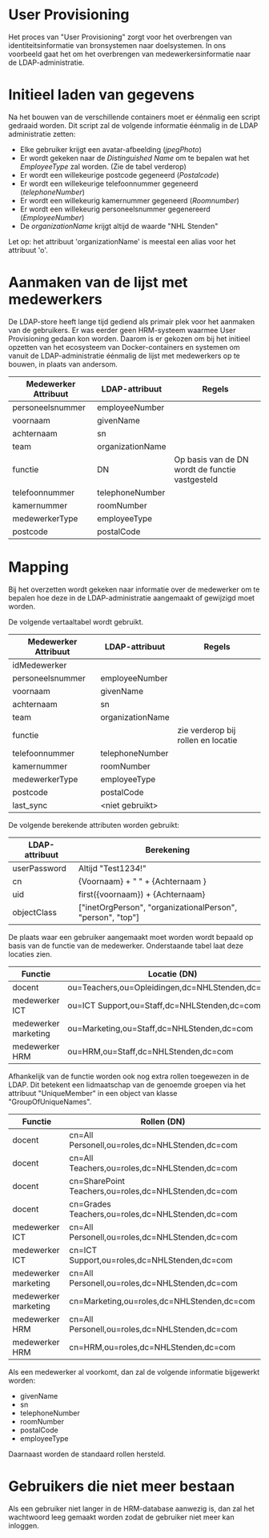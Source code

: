 # User Provisioning

Het proces van "User Provisioning" zorgt voor het overbrengen van identiteitsinformatie van bronsystemen naar
doelsystemen.
In ons voorbeeld gaat het om het overbrengen van medewerkersinformatie naar de LDAP-administratie.

# Initieel laden van gegevens

Na het bouwen van de verschillende containers moet er éénmalig een script gedraaid worden. Dit script zal de volgende
informatie éénmalig in de LDAP administratie zetten:

* Elke gebruiker krijgt een avatar-afbeelding (_jpegPhoto_)
* Er wordt gekeken naar de _Distinguished Name_ om te bepalen wat het _EmployeeType_ zal worden. (Zie de tabel verderop)
* Er wordt een willekeurige postcode gegeneerd (_Postalcode_)
* Er wordt een willekeurige telefoonnummer gegeneerd (_telephoneNumber_)
* Er wordt een willekeurig kamernummer gegeneerd (_Roomnumber_)
* Er wordt een willekeurig personeelsnummer gegenereerd (_EmployeeNumber_)
* De _organizationName_ krijgt altijd de waarde "NHL Stenden"

Let op: het attribuut 'organizationName' is meestal een alias voor het attribuut 'o'. 

# Aanmaken van de lijst met medewerkers

De LDAP-store heeft lange tijd gediend als primair plek voor het aanmaken van de gebruikers. Er was eerder geen
HRM-systeem
waarmee User Provisioning gedaan kon worden. Daarom is er gekozen om bij het initieel opzetten van het ecosysteem van
Docker-containers en systemen om vanuit de LDAP-administratie éénmalig de lijst met medewerkers op te bouwen, in plaats
van andersom.

| Medewerker Attribuut | LDAP-attribuut    | Regels                                          |
|----------------------|-------------------|-------------------------------------------------|
| personeelsnummer     | employeeNumber    |                                                 |
| voornaam             | givenName         |                                                 |
| achternaam           | sn                |                                                 |
| team                 | organizationName  |                                                 |
| functie              | DN                | Op basis van de DN wordt de functie vastgesteld |
| telefoonnummer       | telephoneNumber   |                                                 |
| kamernummer          | roomNumber        |                                                 |
| medewerkerType       | employeeType      |                                                 |
| postcode             | postalCode        |                                                 |

# Mapping

Bij het overzetten wordt gekeken naar informatie over de medewerker om te bepalen hoe deze in de LDAP-administratie
aangemaakt of gewijzigd moet worden.

De volgende vertaaltabel wordt gebruikt.

| Medewerker Attribuut | LDAP-attribuut    | Regels                             |
|----------------------|-------------------|------------------------------------|
| idMedewerker         | <niet gebruikt>   |                                    |
| personeelsnummer     | employeeNumber    |                                    |
| voornaam             | givenName         |                                    |
| achternaam           | sn                |                                    |
| team                 | organizationName  |                                    |
| functie              |                   | zie verderop bij rollen en locatie |
| telefoonnummer       | telephoneNumber   |                                    |
| kamernummer          | roomNumber        |                                    |
| medewerkerType       | employeeType      |                                    |
| postcode             | postalCode        |                                    |
| last_sync            | \<niet gebruikt\> |                                    |

De volgende berekende attributen worden gebruikt:

| LDAP-attribuut | Berekening                                                 | 
|----------------|------------------------------------------------------------|
| userPassword   | Altijd "Test1234!"                                         |
| cn             | {Voornaam} + " " + {Achternaam }                           |
| uid            | first({voornaam}) + {Achternaam}                           |
| objectClass    | ["inetOrgPerson", "organizationalPerson", "person", "top"] | 

De plaats waar een gebruiker aangemaakt moet worden wordt bepaald op basis van de functie van de medewerker.
Onderstaande tabel laat deze locaties zien.

| Functie              | Locatie (DN)                                    | 
|----------------------|-------------------------------------------------|
| docent               | ou=Teachers,ou=Opleidingen,dc=NHLStenden,dc=com |
| medewerker ICT       | ou=ICT Support,ou=Staff,dc=NHLStenden,dc=com    |
| medewerker marketing | ou=Marketing,ou=Staff,dc=NHLStenden,dc=com      | 
| medewerker HRM       | ou=HRM,ou=Staff,dc=NHLStenden,dc=com            |

Afhankelijk van de functie worden ook nog extra rollen toegewezen in de LDAP. Dit betekent een lidmaatschap
van de genoemde groepen via het attribuut "UniqueMember" in een object van klasse "GroupOfUniqueNames".

| Functie              | Rollen (DN)                                          | 
|----------------------|------------------------------------------------------|
| docent               | cn=All Personell,ou=roles,dc=NHLStenden,dc=com       |       
| docent               | cn=All Teachers,ou=roles,dc=NHLStenden,dc=com        |        
| docent               | cn=SharePoint Teachers,ou=roles,dc=NHLStenden,dc=com | 
| docent               | cn=Grades Teachers,ou=roles,dc=NHLStenden,dc=com     |      
| medewerker ICT       | cn=All Personell,ou=roles,dc=NHLStenden,dc=com       |       
| medewerker ICT       | cn=ICT Support,ou=roles,dc=NHLStenden,dc=com         |          
| medewerker marketing | cn=All Personell,ou=roles,dc=NHLStenden,dc=com       |
| medewerker marketing | cn=Marketing,ou=roles,dc=NHLStenden,dc=com           |            
| medewerker HRM       | cn=All Personell,ou=roles,dc=NHLStenden,dc=com       |       
| medewerker HRM       | cn=HRM,ou=roles,dc=NHLStenden,dc=com                 |                 

Als een medewerker al voorkomt, dan zal de volgende informatie bijgewerkt worden:

* givenName
* sn
* telephoneNumber
* roomNumber
* postalCode
* employeeType

Daarnaast worden de standaard rollen hersteld. 

# Gebruikers die niet meer bestaan

Als een gebruiker niet langer in de HRM-database aanwezig is, dan zal het wachtwoord leeg gemaakt worden zodat de gebruiker
niet meer kan inloggen.
